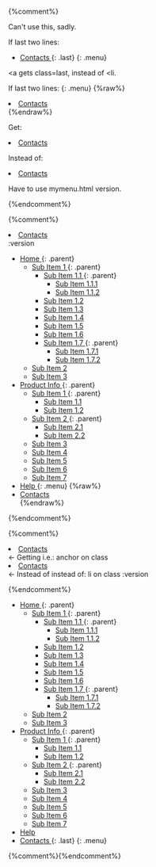 {%comment%}

Can't use this, sadly.

If last two lines:
- [ <span> Contacts </span> ](#){: .last}
{: .menu}

<a gets class=last, instead of <li.


If last two lines:
{: .menu}
{%raw%}<li class="last"><a href="#"> <span> Contacts </span> </a></li>{%endraw%}

Get:
</ul>
<li class="last"><a href="#"> <span> Contacts </span> </a></li>

Instead of:
<li class="last"><a href="#"> <span> Contacts </span> </a></li>
</ul>

Have to use mymenu.html version.

{%endcomment%}


{%comment%}
	</ul>
	<li class="last"><a href="#"> <span> Contacts </span> </a></li>
:version

- [ <span> Home </span> ](#){: .parent}
  - [ <span> Sub Item 1 </span> ](#){: .parent}
    - [ <span> Sub Item 1.1 </span> ](#){: .parent}
      - [ <span> Sub Item 1.1.1 </span> ](#)
      - [ <span> Sub Item 1.1.2 </span> ](#)
    - [ <span> Sub Item 1.2 </span> ](#)
    - [ <span> Sub Item 1.3 </span> ](#)
    - [ <span> Sub Item 1.4 </span> ](#)
    - [ <span> Sub Item 1.5 </span> ](#)
    - [ <span> Sub Item 1.6 </span> ](#)
    - [ <span> Sub Item 1.7 </span> ](#){: .parent}
      - [ <span> Sub Item 1.7.1 </span> ](#)
      - [ <span> Sub Item 1.7.2 </span> ](#)
  - [ <span> Sub Item 2 </span> ](#)
  - [ <span> Sub Item 3 </span> ](#)
- [ <span> Product Info </span> ](#){: .parent}
  - [ <span> Sub Item 1 </span> ](#){: .parent}
    - [ <span> Sub Item 1.1 </span> ](#)
    - [ <span> Sub Item 1.2 </span> ](#)
  - [ <span> Sub Item 2 </span> ](#){: .parent}
    - [ <span> Sub Item 2.1 </span> ](#)
    - [ <span> Sub Item 2.2 </span> ](#)
  - [ <span> Sub Item 3 </span> ](#)
  - [ <span> Sub Item 4 </span> ](#)
  - [ <span> Sub Item 5 </span> ](#)
  - [ <span> Sub Item 6 </span> ](#)
  - [ <span> Sub Item 7 </span> ](#)
- [ <span> Help </span> ](#)
{: .menu}
{%raw%}<li class="last"><a href="#"> <span> Contacts </span> </a></li>{%endraw%}

{%endcomment%}


{%comment%}
	<li><a href="#" class="last"> <span> Contacts </span> </a></li>	<- Getting		i.e.:		anchor	on class
	<li class="last"><a href="#"> <span> Contacts </span> </a></li>	<- Instead of	instead of:	li		on class
:version

{%endcomment%}

- [ <span> Home </span> ](#){: .parent}
  - [ <span> Sub Item 1 </span> ](#){: .parent}
    - [ <span> Sub Item 1.1 </span> ](#){: .parent}
      - [ <span> Sub Item 1.1.1 </span> ](#)
      - [ <span> Sub Item 1.1.2 </span> ](#)
    - [ <span> Sub Item 1.2 </span> ](#)
    - [ <span> Sub Item 1.3 </span> ](#)
    - [ <span> Sub Item 1.4 </span> ](#)
    - [ <span> Sub Item 1.5 </span> ](#)
    - [ <span> Sub Item 1.6 </span> ](#)
    - [ <span> Sub Item 1.7 </span> ](#){: .parent}
      - [ <span> Sub Item 1.7.1 </span> ](#)
      - [ <span> Sub Item 1.7.2 </span> ](#)
  - [ <span> Sub Item 2 </span> ](#)
  - [ <span> Sub Item 3 </span> ](#)
- [ <span> Product Info </span> ](#){: .parent}
  - [ <span> Sub Item 1 </span> ](#){: .parent}
    - [ <span> Sub Item 1.1 </span> ](#)
    - [ <span> Sub Item 1.2 </span> ](#)
  - [ <span> Sub Item 2 </span> ](#){: .parent}
    - [ <span> Sub Item 2.1 </span> ](#)
    - [ <span> Sub Item 2.2 </span> ](#)
  - [ <span> Sub Item 3 </span> ](#)
  - [ <span> Sub Item 4 </span> ](#)
  - [ <span> Sub Item 5 </span> ](#)
  - [ <span> Sub Item 6 </span> ](#)
  - [ <span> Sub Item 7 </span> ](#)
- [ <span> Help </span> ](#)
- [ <span> Contacts </span> ](#){: .last}
{: .menu}

{%comment%}{%endcomment%}
